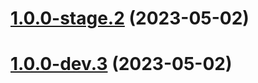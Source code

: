 # [1.0.0-stage.2](https://github.com/bee7ch7/various-environments/compare/v1.0.0-stage.1...v1.0.0-stage.2) (2023-05-02)

# [1.0.0-dev.3](https://github.com/bee7ch7/various-environments/compare/v1.0.0-dev.2...v1.0.0-dev.3) (2023-05-02)
